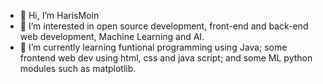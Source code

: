 - 👋 Hi, I’m HarisMoin
- 👀 I’m interested in open source development, front-end and back-end web development, Machine Learning and AI. 
- 🌱 I’m currently learning funtional programming using Java; some frontend web dev using html, css and java script; and some ML python modules such as matplotlib. 

<!---
HarisMoin-28/HarisMoin-28 is a ✨ special ✨ repository because its `README.md` (this file) appears on your GitHub profile.
You can click the Preview link to take a look at your changes.
--->
